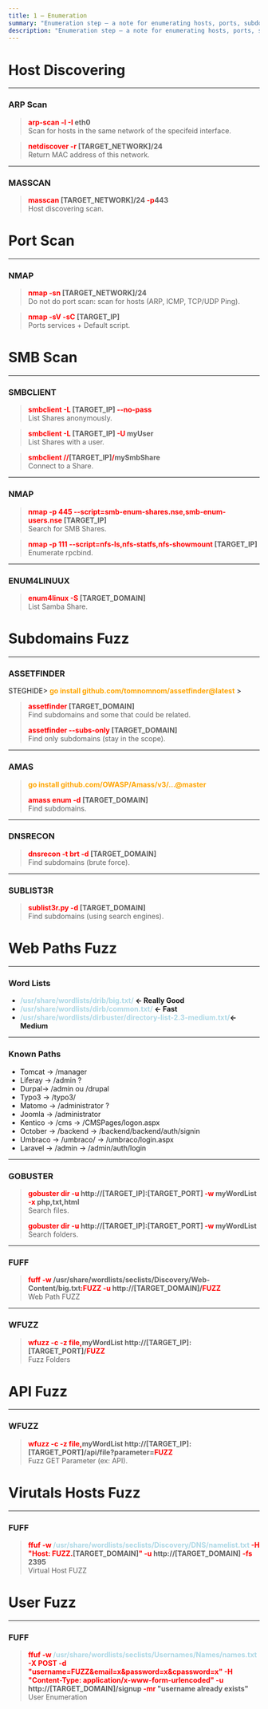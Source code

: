 ```yaml
---
title: 1 – Enumeration
summary: "Enumeration step – a note for enumerating hosts, ports, subdomains, web paths, users, ..."
description: "Enumeration step – a note for enumerating hosts, ports, subdomains, web paths, users, ..."
---
```


# Host Discovering

---

### ARP Scan


 > 
 > **<font color=red>arp-scan -l -I</font> eth0**</br>
 > Scan for hosts in the same network of the specifeid interface.

 > 
 > **<font color=red>netdiscover -r</font> \[TARGET_NETWORK\]/24**</br>
 > Return MAC address of this network.

---

### MASSCAN


 > 
 > **<font color=red>masscan</font> \[TARGET_NETWORK\]/24 <font color=red>-p</font>443</br>**
 > Host discovering scan.

# Port Scan

---

### NMAP


 > 
 > **<font color=red>nmap -sn</font> \[TARGET_NETWORK\]/24</br>**
 > Do not do port scan: scan for hosts (ARP, ICMP, TCP/UDP Ping). 

 > 
 > **<font color=red>nmap -sV -sC</font>  \[TARGET_IP\]</br>**
 > Ports services + Default script.

# SMB Scan

---

### SMBCLIENT


 > 
 > **<font color=red>smbclient -L </font>\[TARGET_IP\]<font color=red> --no-pass</font></br>**
 > List Shares anonymously.

 > 
 > **<font color=red>smbclient -L </font>\[TARGET_IP\]<font color=red> -U</font> myUser</br>**
 > List Shares with a user.

 > 
 > **<font color=red>smbclient</font> <font color=red>//</font>\[TARGET_IP\]<font color=red>/</font>mySmbShare</br>**
 > Connect to a Share.

---

### NMAP


 > 
 > **<font color=red>nmap -p 445 --script=smb-enum-shares.nse,smb-enum-users.nse</font> \[TARGET_IP\]</br>**
 > Search for SMB Shares.

 > 
 > **<font color=red>nmap -p 111 --script=nfs-ls,nfs-statfs,nfs-showmount</font> \[TARGET_IP\]</br>**
 > Enumerate rpcbind.

---

### ENUM4LINUUX


 > 
 > **<font color=red>enum4linux -S</font> \[TARGET_DOMAIN\]</br>**
 > List Samba Share.

# Subdomains Fuzz

---

### ASSETFINDER

STEGHIDE> **<font color=orange>go install github.com/tomnomnom/assetfinder@latest</font>**
\>

 > 
 > **<font color=red>assetfinder</font> \[TARGET_DOMAIN\]**</br>
 > Find subdomains and some that could be related.
 > 
 > **<font color=red>assetfinder --subs-only</font> \[TARGET_DOMAIN\]**</br>
 > Find only subdomains (stay in the scope).

---

### AMAS


 > 
 > **<font color=orange>go install github.com/OWASP/Amass/v3/...@master</font>**
 > 
 > **<font color=red>amass enum -d</font> \[TARGET_DOMAIN\]**</br>
 > Find subdomains.

---

### DNSRECON


 > 
 > **<font color=red>dnsrecon -t brt -d</font> \[TARGET_DOMAIN\]**</br>
 > Find subdomains (brute force).

---

### SUBLIST3R


 > 
 > **<font color=red>sublist3r.py -d</font>  \[TARGET_DOMAIN\]</br>**
 > Find subdomains (using search engines).

# Web Paths Fuzz

---

### Word Lists

* **<font color='lightblue'>/usr/share/wordlists/drib/big.txt/</font> \<- Really Good**
* **<font color='lightblue'>/usr/share/wordlists/dirb/common.txt/</font> ← Fast**
* **<font color='lightblue'>/usr/share/wordlists/dirbuster/directory-list-2.3-medium.txt/</font>← Medium**

---

### Known Paths

* Tomcat -> /manager
* Liferay -> /admin ?
* Durpal-> /admin ou /drupal
* Typo3 -> /typo3/
* Matomo -> /administrator ?
* Joomla -> /administrator
* Kentico -> /cms -> /CMSPages/logon.aspx
* October -> /backend -> /backend/backend/auth/signin
* Umbraco -> /umbraco/ -> /umbraco/login.aspx
* Laravel -> /admin -> /admin/auth/login

---

### GOBUSTER


 > 
 > **<font color=red>gobuster dir -u</font> http://\[TARGET_IP\]:\[TARGET_PORT\] <font color=red>-w</font> myWordList <font color=red>-x</font> php,txt,html</br>**
 > Search files.
 > 
 > **<font color=red>gobuster dir -u</font> http://\[TARGET_IP\]:\[TARGET_PORT\] <font color=red>-w</font> myWordList</br>**
 > Search folders.

---

### FUFF


 > 
 > **<font color=red>fuff -w</font> /usr/share/wordlists/seclists/Discovery/Web-Content/big.txt<font color=red>:FUZZ -u</font> http://\[TARGET_DOMAIN\]/<font color=red>FUZZ</font></br>**
 > Web Path FUZZ

---

### WFUZZ


 > 
 > **<font color=red>wfuzz -c -z file,</font>myWordList http://\[TARGET_IP\]:\[TARGET_PORT\]/<font color=red>FUZZ</font></br>**
 > Fuzz Folders

# API Fuzz

---

### WFUZZ


 > 
 > **<font color=red>wfuzz -c -z file,</font>myWordList http://\[TARGET_IP\]:\[TARGET_PORT\]/api/file?parameter=<font color=red>FUZZ</font></br>**
 > Fuzz GET Parameter (ex: API).

# Virutals Hosts Fuzz

---

### FUFF


 > 
 > **<font color=red>ffuf -w</font> <font color=lightblue>/usr/share/wordlists/seclists/Discovery/DNS/namelist.txt</font> <font color=red>-H "Host: FUZZ.</font>\[TARGET_DOMAIN\]<font color=red>" -u</font> http://\[TARGET_DOMAIN\] <font color=red>-fs</font> 2395</br>**
 > Virtual Host FUZZ

# User Fuzz

---

### FUFF


 > 
 > **<font color=red>ffuf -w</font> <font color=lightblue>/usr/share/wordlists/seclists/Usernames/Names/names.txt</font> <font color=red>-X POST -d "username=FUZZ&email=x&password=x&cpassword=x" -H "Content-Type: application/x-www-form-urlencoded" -u</font> http://\[TARGET_DOMAIN\]/signup <font color=red>-mr </font>"username already exists"</br>**
 > User Enumeration
